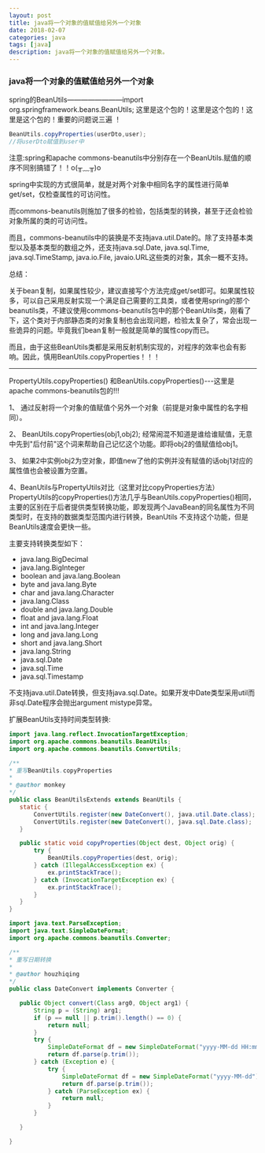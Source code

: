 ```yaml
---
layout: post
title: java将一个对象的值赋值给另外一个对象
date: 2018-02-07
categories: java
tags: [java]
description: java将一个对象的值赋值给另外一个对象。
---
```


### java将一个对象的值赋值给另外一个对象

spring的BeanUtils————————import org.springframework.beans.BeanUtils; 这里是这个包的！这里是这个包的！这里是这个包的！重要的问题说三遍 ！
```Java
BeanUtils.copyProperties(userDto,user);
//将userDto赋值到user中
```
注意:spring和apache commons-beanutils中分别存在一个BeanUtils.赋值的顺序不同别搞错了！！o(╥﹏╥)o

spring中实现的方式很简单，就是对两个对象中相同名字的属性进行简单get/set，仅检查属性的可访问性。

而commons-beanutils则施加了很多的检验，包括类型的转换，甚至于还会检验对象所属的类的可访问性。

而且，commons-beanutils中的装换是不支持java.util.Date的。除了支持基本类型以及基本类型的数组之外，还支持java.sql.Date, java.sql.Time, java.sql.TimeStamp,  java.io.File,  javaio.URL这些类的对象，其余一概不支持。

总结：

关于bean复制，如果属性较少，建议直接写个方法完成get/set即可。如果属性较多，可以自己采用反射实现一个满足自己需要的工具类，或者使用spring的那个beanutils类，不建议使用commons-beanutils包中的那个BeanUtils类，刚看了下，这个类对于内部静态类的对象复制也会出现问题，检验太复杂了，常会出现一些诡异的问题。毕竟我们bean复制一般就是简单的属性copy而已。

而且，由于这些BeanUtils类都是采用反射机制实现的，对程序的效率也会有影响。因此，慎用BeanUtils.copyProperties！！！


-----
PropertyUtils.copyProperties() 和BeanUtils.copyProperties()---这里是apache commons-beanutils包的!!!



1、 通过反射将一个对象的值赋值个另外一个对象（前提是对象中属性的名字相同）。

2、 BeanUtils.copyProperties(obj1,obj2); 经常闹混不知道是谁给谁赋值，无意中先到"后付前"这个词来帮助自己记忆这个功能。即将obj2的值赋值给obj1。

3、 如果2中实例obj2为空对象，即值new了他的实例并没有赋值的话obj1对应的属性值也会被设置为空置。

4、BeanUtils与PropertyUtils对比（这里对比copyProperties方法）
PropertyUtils的copyProperties()方法几乎与BeanUtils.copyProperties()相同，主要的区别在于后者提供类型转换功能，即发现两个JavaBean的同名属性为不同类型时，在支持的数据类型范围内进行转换，BeanUtils 不支持这个功能，但是BeanUtils速度会更快一些。

主要支持转换类型如下：

* java.lang.BigDecimal
* java.lang.BigInteger
* boolean and java.lang.Boolean
* byte and java.lang.Byte
* char and java.lang.Character
* java.lang.Class
* double and java.lang.Double
* float and java.lang.Float
* int and java.lang.Integer
* long and java.lang.Long
* short and java.lang.Short
* java.lang.String
* java.sql.Date
* java.sql.Time
* java.sql.Timestamp

不支持java.util.Date转换，但支持java.sql.Date。如果开发中Date类型采用util而非sql.Date程序会抛出argument mistype异常。

扩展BeanUtils支持时间类型转换:

```Java
import java.lang.reflect.InvocationTargetException;
import org.apache.commons.beanutils.BeanUtils;
import org.apache.commons.beanutils.ConvertUtils;

/**
* 重写BeanUtils.copyProperties
*
* @author monkey
*/
public class BeanUtilsExtends extends BeanUtils {
   static {
       ConvertUtils.register(new DateConvert(), java.util.Date.class);
       ConvertUtils.register(new DateConvert(), java.sql.Date.class);
   }

   public static void copyProperties(Object dest, Object orig) {
       try {
           BeanUtils.copyProperties(dest, orig);
       } catch (IllegalAccessException ex) {
           ex.printStackTrace();
       } catch (InvocationTargetException ex) {
           ex.printStackTrace();
       }
   }
}

import java.text.ParseException;
import java.text.SimpleDateFormat;
import org.apache.commons.beanutils.Converter;

/**
* 重写日期转换
*
* @author houzhiqing
*/
public class DateConvert implements Converter {

   public Object convert(Class arg0, Object arg1) {
       String p = (String) arg1;
       if (p == null || p.trim().length() == 0) {
           return null;
       }
       try {
           SimpleDateFormat df = new SimpleDateFormat("yyyy-MM-dd HH:mm:ss");
           return df.parse(p.trim());
       } catch (Exception e) {
           try {
               SimpleDateFormat df = new SimpleDateFormat("yyyy-MM-dd");
               return df.parse(p.trim());
           } catch (ParseException ex) {
               return null;
           }
       }

   }

}

```








